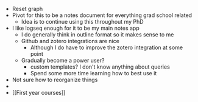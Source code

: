 - Reset graph
- Pivot for this to be a notes document for everything grad school related
	- Idea is to continue using this throughout my PhD
- I like logseq enough for it to be my main notes app
	- I do generally think in outline format so it makes sense to me
	- Github and zotero integrations are nice
		- Although I do have to improve the zotero integration at some point
	- Gradually become a power user?
		- custom templates? I don't know anything about queries
		- Spend some more time learning how to best use it
- Not sure how to reorganize things
-
- [[First year courses]]